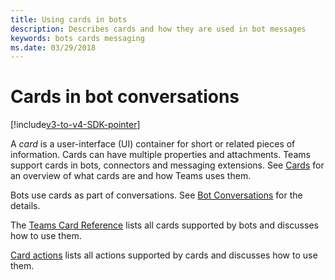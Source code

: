 ```yaml
---
title: Using cards in bots
description: Describes cards and how they are used in bot messages
keywords: bots cards messaging
ms.date: 03/29/2018
---
```

# Cards in bot conversations

[!include[v3-to-v4-SDK-pointer](~/includes/v3-to-v4-pointer-bots.md)]

A *card* is a user-interface (UI) container for short or related pieces of information. Cards can have multiple properties and attachments. Teams support cards in bots, connectors and messaging extensions. See [Cards](~/task-modules-and-cards/what-are-cards.md) for an overview of what cards are and how Teams uses them.

Bots use cards as part of conversations. See [Bot Conversations](~/resources/bot-v3/bot-conversations/bots-conversations.md) for the details.

The [Teams Card Reference](~/task-modules-and-cards/cards/cards-reference.md) lists all cards supported by bots and discusses how to use them.

[Card actions](~/task-modules-and-cards/cards/cards-actions.md) lists all actions supported by cards and discusses how to use them.
